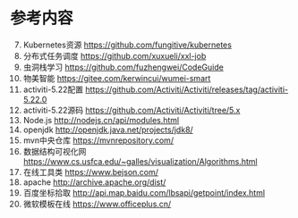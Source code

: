 # 参考内容

7. Kubernetes资源 https://github.com/fungitive/kubernetes
8. 分布式任务调度 https://github.com/xuxueli/xxl-job
10. 虫洞栈学习 https://github.com/fuzhengwei/CodeGuide
11. 物美智能 https://gitee.com/kerwincui/wumei-smart
12. activiti-5.22配置 https://github.com/Activiti/Activiti/releases/tag/activiti-5.22.0
13. activiti-5.22源码 https://github.com/Activiti/Activiti/tree/5.x
14. Node.js http://nodejs.cn/api/modules.html
15. openjdk http://openjdk.java.net/projects/jdk8/
16. mvn中央仓库 https://mvnrepository.com/
17. 数据结构可视化网 https://www.cs.usfca.edu/~galles/visualization/Algorithms.html
18. 在线工具类 https://www.bejson.com/
19. apache http://archive.apache.org/dist/
20. 百度坐标拾取 http://api.map.baidu.com/lbsapi/getpoint/index.html
21. 微软模板在线 https://www.officeplus.cn/
